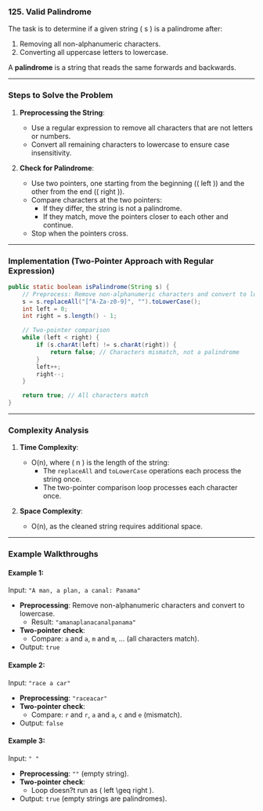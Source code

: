 ### 125. Valid Palindrome

The task is to determine if a given string \( s \) is a palindrome after:

1. Removing all non-alphanumeric characters.
2. Converting all uppercase letters to lowercase.

A **palindrome** is a string that reads the same forwards and backwards.

---

### Steps to Solve the Problem

1. **Preprocessing the String**:
    - Use a regular expression to remove all characters that are not letters or numbers.
    - Convert all remaining characters to lowercase to ensure case insensitivity.

2. **Check for Palindrome**:
    - Use two pointers, one starting from the beginning (\( left \)) and the other from the end (\( right \)).
    - Compare characters at the two pointers:
        - If they differ, the string is not a palindrome.
        - If they match, move the pointers closer to each other and continue.
    - Stop when the pointers cross.

---

### Implementation (Two-Pointer Approach with Regular Expression)

```java
public static boolean isPalindrome(String s) {
    // Preprocess: Remove non-alphanumeric characters and convert to lowercase
    s = s.replaceAll("[^A-Za-z0-9]", "").toLowerCase();
    int left = 0;
    int right = s.length() - 1;

    // Two-pointer comparison
    while (left < right) {
        if (s.charAt(left) != s.charAt(right)) {
            return false; // Characters mismatch, not a palindrome
        }
        left++;
        right--;
    }

    return true; // All characters match
}
```

---

### Complexity Analysis

1. **Time Complexity**:
    - O(n), where \( n \) is the length of the string:
        - The `replaceAll` and `toLowerCase` operations each process the string once.
        - The two-pointer comparison loop processes each character once.

2. **Space Complexity**:
    - O(n), as the cleaned string requires additional space.

---

### Example Walkthroughs

#### Example 1:

Input: `"A man, a plan, a canal: Panama"`

- **Preprocessing**: Remove non-alphanumeric characters and convert to lowercase.
    - Result: `"amanaplanacanalpanama"`
- **Two-pointer check**:
    - Compare: `a` and `a`, `m` and `m`, ... (all characters match).
- Output: `true`

#### Example 2:

Input: `"race a car"`

- **Preprocessing**: `"raceacar"`
- **Two-pointer check**:
    - Compare: `r` and `r`, `a` and `a`, `c` and `e` (mismatch).
- Output: `false`

#### Example 3:

Input: `" "`

- **Preprocessing**: `""` (empty string).
- **Two-pointer check**:
    - Loop doesn?t run as \( left \geq right \).
- Output: `true` (empty strings are palindromes).